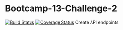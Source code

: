 # Bootcamp-13-Challenge-2
[![Build Status](https://travis-ci.com/VivianDoreen/Bootcamp-13-Challenge-2.svg?branch=feature)](https://travis-ci.com/VivianDoreen/Bootcamp-13-Challenge-2)
[![Coverage Status](https://coveralls.io/repos/github/VivianDoreen/Bootcamp-13-Challenge-2/badge.svg)](https://coveralls.io/github/VivianDoreen/Bootcamp-13-Challenge-2)
Create API endpoints
